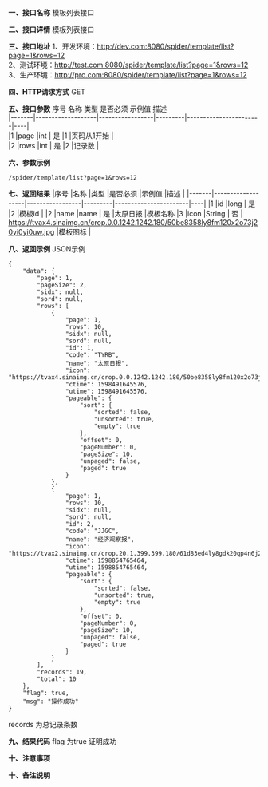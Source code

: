 **一、接口名称**
模板列表接口  

**二、接口详情**
模板列表接口  

**三、接口地址**
1、开发环境：http://dev.com:8080/spider/template/list?page=1&rows=12     
2、测试环境：http://test.com:8080/spider/template/list?page=1&rows=12     
3、生产环境：http://pro.com:8080/spider/template/list?page=1&rows=12     

**四、HTTP请求方式**
GET

**五、接口参数**
序号	名称	类型	是否必须	示例值	描述  
|-------|-------------------|-----------------|---------|-----------------------|----|  
|1	|page	            |int             | 是	        |1	                    |页码从1开始 |  
|2	|rows	     |int          | 是	        |2                    |记录数 |  


**六、参数示例**


    /spider/template/list?page=1&rows=12  

**七、返回结果**
|序号	|名称	            |类型              |是否必须	|示例值	                |描述 |
|-------|-------------------|-----------------|---------|-----------------------|----|
|1	|id	            |long             | 是	        |2	                    |模板id |
|2	|name	     |name          | 是	        |太原日报                    |模板名称
|3  |icon  |String          | 否         |    https://tvax4.sinaimg.cn/crop.0.0.1242.1242.180/50be8358ly8fm120x2o73j20yi0yi0uw.jpg        |模板图标 |  
  

**八、返回示例**
JSON示例  

  
    {
        "data": {
            "page": 1,
            "pageSize": 2,
            "sidx": null,
            "sord": null,
            "rows": [
                {
                    "page": 1,
                    "rows": 10,
                    "sidx": null,
                    "sord": null,
                    "id": 1,
                    "code": "TYRB",
                    "name": "太原日报",
                    "icon": "https://tvax4.sinaimg.cn/crop.0.0.1242.1242.180/50be8358ly8fm120x2o73j20yi0yi0uw.jpg",
                    "ctime": 1598491645576,
                    "utime": 1598491645576,
                    "pageable": {
                        "sort": {
                            "sorted": false,
                            "unsorted": true,
                            "empty": true
                        },
                        "offset": 0,
                        "pageNumber": 0,
                        "pageSize": 10,
                        "unpaged": false,
                        "paged": true
                    }
                },
                {
                    "page": 1,
                    "rows": 10,
                    "sidx": null,
                    "sord": null,
                    "id": 2,
                    "code": "JJGC",
                    "name": "经济观察报",
                    "icon": "https://tvax2.sinaimg.cn/crop.20.1.399.399.180/61d83ed4ly8gdk20qp4n6j20c10c1jrm.jpg",
                    "ctime": 1598854765464,
                    "utime": 1598854765464,
                    "pageable": {
                        "sort": {
                            "sorted": false,
                            "unsorted": true,
                            "empty": true
                        },
                        "offset": 0,
                        "pageNumber": 0,
                        "pageSize": 10,
                        "unpaged": false,
                        "paged": true
                    }
                }
            ],
            "records": 19,
            "total": 10
        },
        "flag": true,
        "msg": "操作成功"
    }
    
records 为总记录条数    

**九、结果代码**
flag 为true 证明成功

**十、注意事项**

**十、备注说明**
